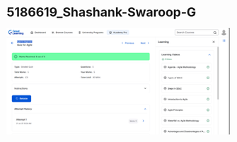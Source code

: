 # 5186619_Shashank-Swaroop-G
![image alt](https://github.com/Shashankswaroop/5186619_Shashank-Swaroop-G/blob/main/Agile.png?raw=true)
